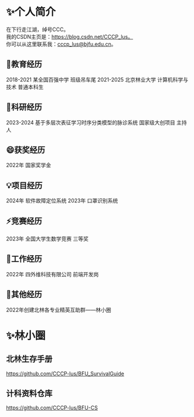 # ✨个人简介
在下行走江湖，绰号CCC。  
我的CSDN主页是：https://blog.csdn.net/CCCP_lus。  
你可以从这里联系我：cccp_lus@bjfu.edu.cn。  
## 🌱教育经历
2018-2021 某全国百强中学 班级吊车尾
2021-2025 北京林业大学 计算机科学与技术 普通本科生
## 💬科研经历
2023-2024 基于多层次表征学习时序分类模型的脉诊系统 国家级大创项目 主持人
## 😄获奖经历
2022年 国家奖学金
## 💡项目经历
2024年 软件故障定位系统
2023年 口罩识别系统
## ⚡竞赛经历
2023年 全国大学生数学竞赛 三等奖
## 🔭工作经历
2022年 四外维科技有限公司 前端开发岗
## 👯其他经历
2022年创建北林各专业精英互助群——林小圈

# ✨林小圈
## 北林生存手册
https://github.com/CCCP-lus/BFU_SurvivalGuide
## 计科资料仓库
https://github.com/CCCP-lus/BFU-CS
